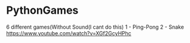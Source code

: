 # PythonGames
6 different games(Without Sound(I cant do this)
1 - Ping-Pong
2 - Snake
https://www.youtube.com/watch?v=XGf2GcyHPhc
